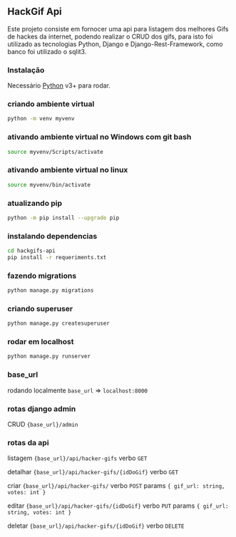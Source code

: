 ## HackGif Api

Este projeto consiste em fornocer uma api para listagem dos melhores Gifs de hackes da internet, podendo realizar o CRUD dos gifs, para isto foi utilizado as tecnologias Python, Django e Django-Rest-Framework, como banco foi utilizado o sqlit3.

### Instalação

Necessário [Python](https://www.python.org/) v3+ para rodar.

### criando ambiente virtual

```sh
python -m venv myvenv
```

### ativando ambiente virtual no Windows com git bash

```sh
source myvenv/Scripts/activate
```

### ativando ambiente virtual no linux

```sh
source myvenv/bin/activate
```

### atualizando pip

```sh
python -m pip install --upgrade pip
```

### instalando dependencias

```sh
cd hackgifs-api
pip install -r requeriments.txt
```

### fazendo migrations

```sh
python manage.py migrations
```

### criando superuser

```sh
python manage.py createsuperuser
```

### rodar em localhost

```sh
python manage.py runserver
```

### base_url

rodando localmente
`base_url` => `localhost:8000`

### rotas django admin

CRUD `{base_url}/admin`

### rotas da api

listagem `{base_url}/api/hacker-gifs` verbo `GET`

detalhar `{base_url}/api/hacker-gifs/{idDoGif}` verbo `GET`

criar `{base_url}/api/hacker-gifs/` verbo `POST` params `{ gif_url: string, votes: int }`

editar `{base_url}/api/hacker-gifs/{idDoGif}` verbo `PUT` params `{ gif_url: string, votes: int }`

deletar `{base_url}/api/hacker-gifs/{idDoGif}` verbo `DELETE`
